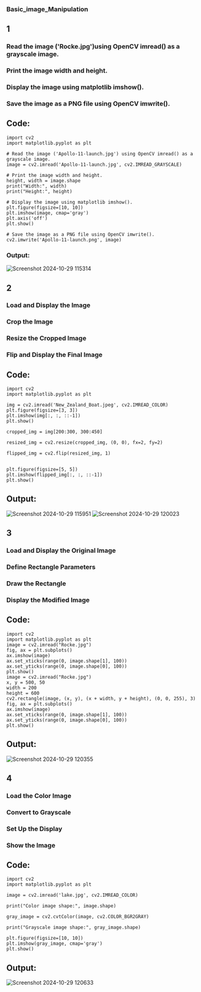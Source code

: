### Basic_image_Manipulation

## 1
### Read the image ('Rocke.jpg')using OpenCV imread() as a grayscale image.
### Print the image width and height.
### Display the image using matplotlib imshow().
### Save the image as a PNG file using OpenCV imwrite().

## Code:
```
import cv2
import matplotlib.pyplot as plt

# Read the image ('Apollo-11-launch.jpg') using OpenCV imread() as a grayscale image.
image = cv2.imread('Apollo-11-launch.jpg', cv2.IMREAD_GRAYSCALE)

# Print the image width and height.
height, width = image.shape
print("Width:", width)
print("Height:", height)

# Display the image using matplotlib imshow().
plt.figure(figsize=[10, 10])
plt.imshow(image, cmap='gray')
plt.axis('off')
plt.show()

# Save the image as a PNG file using OpenCV imwrite().
cv2.imwrite('Apollo-11-launch.png', image)
```

### Output:
![Screenshot 2024-10-29 115314](https://github.com/user-attachments/assets/7d5a3448-8788-40c1-ae56-f6f7f1837f8b)

## 2

### Load and Display the Image
### Crop the Image
### Resize the Cropped Image
### Flip and Display the Final Image

## Code:
```
import cv2
import matplotlib.pyplot as plt

img = cv2.imread('New_Zealand_Boat.jpeg', cv2.IMREAD_COLOR)
plt.figure(figsize=[3, 3])
plt.imshow(img[:, :, ::-1])  
plt.show()

cropped_img = img[200:300, 300:450]

resized_img = cv2.resize(cropped_img, (0, 0), fx=2, fy=2)

flipped_img = cv2.flip(resized_img, 1)


plt.figure(figsize=[5, 5])
plt.imshow(flipped_img[:, :, ::-1])  
plt.show()
```

## Output:
![Screenshot 2024-10-29 115951](https://github.com/user-attachments/assets/ee95baed-e8eb-4b1c-accb-b05d50be9aba)
![Screenshot 2024-10-29 120023](https://github.com/user-attachments/assets/f0234a0c-5cc7-4ad4-9790-1f9653e28d28)

## 3

### Load and Display the Original Image
### Define Rectangle Parameters
### Draw the Rectangle
### Display the Modified Image

## Code:
```
import cv2
import matplotlib.pyplot as plt
image = cv2.imread("Rocke.jpg")
fig, ax = plt.subplots()
ax.imshow(image)
ax.set_xticks(range(0, image.shape[1], 100))
ax.set_yticks(range(0, image.shape[0], 100))
plt.show()
image = cv2.imread("Rocke.jpg")
x, y = 500, 50
width = 200
height = 600
cv2.rectangle(image, (x, y), (x + width, y + height), (0, 0, 255), 3)
fig, ax = plt.subplots()
ax.imshow(image)
ax.set_xticks(range(0, image.shape[1], 100))
ax.set_yticks(range(0, image.shape[0], 100))
plt.show()
```

## Output:
![Screenshot 2024-10-29 120355](https://github.com/user-attachments/assets/9f65c481-2065-41cf-92e3-ea0e83dacef4)

## 4

### Load the Color Image
### Convert to Grayscale
### Set Up the Display
### Show the Image

## Code:
```
import cv2
import matplotlib.pyplot as plt

image = cv2.imread('lake.jpg', cv2.IMREAD_COLOR)

print("Color image shape:", image.shape)

gray_image = cv2.cvtColor(image, cv2.COLOR_BGR2GRAY)

print("Grayscale image shape:", gray_image.shape)

plt.figure(figsize=[10, 10])
plt.imshow(gray_image, cmap='gray')  
plt.show()
```

## Output:
![Screenshot 2024-10-29 120633](https://github.com/user-attachments/assets/df12db35-7ce2-44b1-bd01-163ee78c143d)
